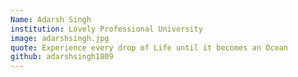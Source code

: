 ```yaml
---
Name: Adarsh Singh
institution: Lovely Professional University
image: adarshsingh.jpg
quote: Experience every drop of Life until it becomes an Ocean
github: adarshsingh1809
---
```

